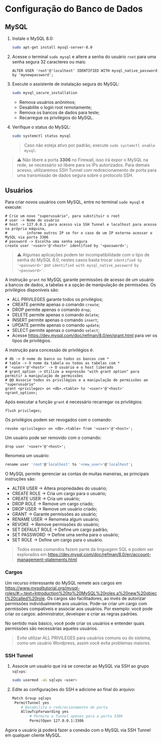 # Configuração do Banco de Dados

## MySQL

1. Instale o MySQL 8.0:

   ```bash
   sudo apt-get install mysql-server-8.0
   ```

2. Acesse o terminal `sudo mysql` e altere a senha do usuário `root` para uma senha segura 32 caracteres ou mais:

   ```mysql
   ALTER USER 'root'@'localhost' IDENTIFIED WITH mysql_native_password by 'mynewpassword';
   ```

3. Execute o assistente de instalação segura do MySQL:

   ```bash
   sudo mysql_secure_installation
   ```

   - Remova usuários anônimos;
   - Desabilite o login root remotamente;
   - Remova os bancos de dados para teste;
   - Recarregue os privilégios do MySQL.

4. Verifique o status do MySQL:

   ```bash
   sudo systemctl status mysql
   ```

   > Caso não esteja ativo por padrão, execute `sudo systemctl enable mysql`.

> ⚠️ Não libere a porta **3306** no Firewall, isso irá expor o MySQL na rede, se necessário só libere para os IPs autorizados. Para demais acesso, utilizaremos SSH Tunnel com redirecionamento de porta para uma transmissão de dados segura sobre o protocolo SSH.

## Usuários

Para criar novos usuários com MySQL, entre no terminal `sudo mysql` e execute:

```mysql
# Crie um novo "superusuário", para substituir o root
# user -> Nome do usuário
# host -> 127.0.0.1 para acesso via SSH Tunnel e localhost para acesso na própria máquina,
#		  informe outros IP se for o caso de um IP externo acessar o MySQL via porta 3306
# password -> Escolha uma senha segura
create user '<user>'@'<host>' identified by '<password>';
```

> ⚠️ Algumas aplicações podem ter incompatibilidade com o tipo de senha do MySQL 8.0, nestes casos basta trocar `identified by '<password>'` por `identified with mysql_native_password by '<password>'`.

A instrução `grant` no MySQL garante permissões de acesso de um usuário a bancos de dados, a tabelas e a opção de manipulação de permissões. Os privilégios disponíveis são:

- ALL PRIVILEGES garante todos os privilégios;
- CREATE permite apenas o comando `create`;
- DROP permite apenas o comando `drop`;
- DELETE permite apenas o comando `delete`;
- INSERT permite apenas o comando `insert`;
- UPDATE permite apenas o comando `update`;
- SELECT permite apenas o comando `select`;
- Acesse https://dev.mysql.com/doc/refman/8.0/en/grant.html para ver os tipos de privilégios.

A instrução para concessão de privilégios é:

```mysql
# db -> O nome do banco ou todos os bancos com *
# table -> O nome da tabela ou todas as tabelas com *
# '<user>'@'<host>' -> O usuário e o host liberado
# grant_option -> Utilize a expressão "with grant option" para permitir a manipulação de permissões
# @@ Associe todos os privilégios e a manipulação de permissões ao "superusuário"
grant <privileges> on <db>.<table> to '<user>'@'<host>' <grant_option>;
```

Após executar a função `grant` é necessário recarregar os privilégios:

```mysql
flush privileges;
```

Os privilégios podem ser revogados com o comando:

```mysql
revoke <privileges> on <db>.<table> from '<user>'@'<host>';
```

Um usuário pode ser removido com o comando:

```mysql
drop user '<user>'@'<host>'; 
```

Renomeia um usuário:

```bash
rename user 'root'@'localhost' to '<new_user>'@'localhost';
```

O MySQL permite gerenciar as contas de muitas maneiras, as principais instruções são:

- ALTER USER -> Altera propriedades do usuário;
- CREATE ROLE -> Cria um cargo para o usuário;
- CREATE USER -> Cria um usuário;
- DROP ROLE -> Remove um cargo criado;
- DROP USER -> Remove um usuário criado;
- GRANT -> Garante permissões ao usuário;
- RENAME USER -> Renomeia algum usuário;
- REVOKE -> Remove permissões do usuário;
- SET DEFAULT ROLE -> Define um cargo padrão;
- SET PASSWORD -> Define uma senha para o usuário;
- SET ROLE -> Define um cargo para o usuário.

>  Todos esses comandos fazem parte da linguagem SQL e podem ser explorados em https://dev.mysql.com/doc/refman/8.0/en/account-management-statements.html

### Cargos

Um recurso interessante do MySQL remete aos cargos em https://www.mysqltutorial.org/mysql-roles/#:~:text=Introduction%20to%20MySQL%20roles,a%20new%20object%20called%20role. Os cargos são facilitadores, ao invés de autorizar permissões individualmente aos usuários. Pode-se criar um cargo com permissões compatíveis e associar aos usuários. Por exemplo: você pode criar os cargos: administrator, developer e criar as regras padrões.

No sentido mais básico, você pode criar os usuários e entender quais permissões são necessárias aqueles usuários. 

> Evite utilizar ALL PRIVILEGES para usuários comuns ou do sistema, como um usuário Wordpress, assim você evita problemas maiores.

### SSH Tunnel

1. Associe um usuário que irá se conectar ao MySQL via SSH ao grupo `sqlvps`:

   ```bash
   sudo usermod -aG sqlvps <user>
   ```

2. Edite as configurações do SSH e adicione ao final do arquivo:

   ```bash
   Match Group sqlvps
   	PermitTunnel yes
       # Desabilita o redirecionamento de porta
       AllowTcpForwarding yes
           # Permite o Tunnel apenas para a porta 3306
           PermitOpen 127.0.0.1:3306
   ```

Agora o usuário já poderá fazer a conexão com o MySQL via SSH Tunnel em qualquer cliente MySQL.